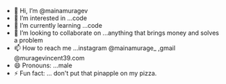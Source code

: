 - 👋 Hi, I’m @mainamuragev
- 👀 I’m interested in ...code
- 🌱 I’m currently learning ...code 
- 💞️ I’m looking to collaborate on ...anything that brings money and  solves a problem 
- 📫 How to reach me ...instagram @mainamurage_ ,gmail @muragevincent39.com
- 😄 Pronouns: ...male 
- ⚡ Fun fact: ... don't put that pinapple on my pizza.

<!---
mainamuragev/mainamuragev is a ✨ special ✨ repository because its `README.md` (this file) appears on your GitHub profile.
You can click the Preview link to take a look at your changes.
--->
